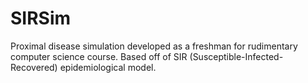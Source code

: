 # SIRSim
Proximal disease simulation developed as a freshman for rudimentary computer science course. Based off of SIR (Susceptible-Infected-Recovered) epidemiological model. 

